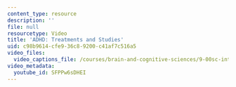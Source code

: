 ```yaml
---
content_type: resource
description: ''
file: null
resourcetype: Video
title: 'ADHD: Treatments and Studies'
uid: c98b9614-cfe9-36c8-9200-c41af7c516a5
video_files:
  video_captions_file: /courses/brain-and-cognitive-sciences/9-00sc-introduction-to-psychology-fall-2011/psychopathology-ii/adhd-treatments-and-studies/SFPPw6sDHEI.vtt
video_metadata:
  youtube_id: SFPPw6sDHEI
---
```

